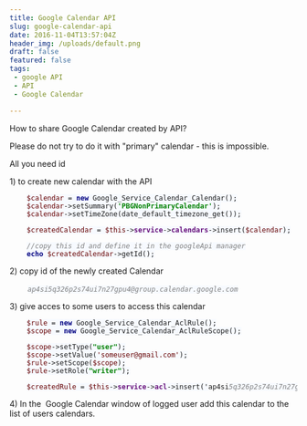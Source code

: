 ```yaml
---
title: Google Calendar API
slug: google-calendar-api
date: 2016-11-04T13:57:04Z
header_img: /uploads/default.png
draft: false
featured: false
tags:
 - google API
 - API
 - Google Calendar

---
```

<p>How to share Google Calendar created by API?</p>
<p>Please do not try to do it with "primary" calendar - this is impossible.</p>
<p>All you need id&nbsp;</p>
<p>1) to create new calendar with the API</p>
<pre style="font-family: 'DejaVu Sans Mono'; font-size: 9pt; padding-left: 30px;"><span style="color: #660000; background-color: #f7faff;">$calendar </span><span style="background-color: #f7faff;">= </span><span style="color: #000080; background-color: #f7faff; font-weight: bold;">new </span><span style="background-color: #f7faff;">Google_Service_Calendar_Calendar();<br /></span><span style="color: #660000; background-color: #f7faff;">$calendar</span><span style="background-color: #f7faff;">-&gt;setSummary(</span><span style="color: #008000; background-color: #f7faff; font-weight: bold;">'PBGNonPrimaryCalendar'</span><span style="background-color: #f7faff;">);<br /></span><span style="color: #660000; background-color: #f7faff;">$calendar</span><span style="background-color: #f7faff;">-&gt;setTimeZone(date_default_timezone_get());<br /></span><span style="background-color: #f7faff;"><br /></span><span style="color: #660000; background-color: #f7faff;">$createdCalendar </span><span style="background-color: #f7faff;">= </span><span style="color: #660000; background-color: #f7faff;">$this</span><span style="background-color: #f7faff;">-&gt;</span><span style="color: #660e7a; background-color: #f7faff; font-weight: bold;">service</span><span style="background-color: #f7faff;">-&gt;</span><span style="color: #660e7a; background-color: #f7faff; font-weight: bold;">calendars</span><span style="background-color: #f7faff;">-&gt;insert(</span><span style="color: #660000; background-color: #f7faff;">$calendar</span><span style="background-color: #f7faff;">);<br /></span><span style="background-color: #f7faff;"><br /></span><span style="color: #808080; background-color: #f7faff; font-style: italic;">//copy this id and define it in the googleApi manager<br /></span><span style="color: #000080; background-color: #f7faff; font-weight: bold;">echo </span><span style="color: #660000; background-color: #f7faff;">$createdCalendar</span><span style="background-color: #f7faff;">-&gt;getId();</span></pre>
<p>2) copy id of the newly created Calendar</p>
<p>&nbsp; &nbsp; &nbsp; &nbsp;&nbsp;<span style="background-color: #f7faff; color: #808080; font-style: italic; font-family: 'DejaVu Sans Mono'; font-size: 9pt;">ap4si5q326p2s74ui7n27gpu4@group.calendar.google.com</span></p>
<p>3) give acces to some users to access this calendar</p>
<pre style="font-family: 'DejaVu Sans Mono'; font-size: 9pt; padding-left: 30px;"><span style="color: #660000; background-color: #f7faff;">$rule </span><span style="background-color: #f7faff;">= </span><span style="color: #000080; background-color: #f7faff; font-weight: bold;">new </span><span style="background-color: #f7faff;">Google_Service_Calendar_AclRule();<br /></span><span style="color: #660000; background-color: #f7faff;">$scope </span><span style="background-color: #f7faff;">= </span><span style="color: #000080; background-color: #f7faff; font-weight: bold;">new </span><span style="background-color: #f7faff;">Google_Service_Calendar_AclRuleScope();<br /></span><span style="background-color: #f7faff;"><br /></span><span style="color: #660000; background-color: #f7faff;">$scope</span><span style="background-color: #f7faff;">-&gt;setType(</span><span style="color: #008000; background-color: #f7faff; font-weight: bold;">"user"</span><span style="background-color: #f7faff;">);<br /></span><span style="color: #660000; background-color: #f7faff;">$scope</span><span style="background-color: #f7faff;">-&gt;setValue(<span style="color: #660000;">'someuser@gmail.com'</span></span><span style="background-color: #f7faff;">);<br /></span><span style="color: #660000; background-color: #f7faff;">$rule</span><span style="background-color: #f7faff;">-&gt;setScope(</span><span style="color: #660000; background-color: #f7faff;">$scope</span><span style="background-color: #f7faff;">);<br /></span><span style="color: #660000; background-color: #f7faff;">$rule</span><span style="background-color: #f7faff;">-&gt;setRole(</span><span style="color: #008000; background-color: #f7faff; font-weight: bold;">"writer"</span><span style="background-color: #f7faff;">);<br /></span><span style="background-color: #f7faff;"><br /></span><span style="color: #660000; background-color: #f7faff;">$createdRule </span><span style="background-color: #f7faff;">= </span><span style="color: #660000; background-color: #f7faff;">$this</span><span style="background-color: #f7faff;">-&gt;</span><span style="color: #660e7a; background-color: #f7faff; font-weight: bold;">service</span><span style="background-color: #f7faff;">-&gt;</span><span style="color: #660e7a; background-color: #f7faff; font-weight: bold;">acl</span><span style="background-color: #f7faff;">-&gt;insert('</span>ap4si<span style="color: #808080; font-style: italic; background-color: #f7faff;">5</span><span style="color: #808080; font-style: italic; background-color: #f7faff;">q326p2s74ui7n27gpu4@group.calendar.google.com</span>'<span style="background-color: #f7faff;">, </span><span style="color: #660000; background-color: #f7faff;">$rule</span><span style="background-color: #f7faff;">);</span></pre>
<p>4) In the &nbsp;Google Calendar window of logged user add this calendar to the list of users calendars.</p>
<p><img src="/uploads/9c5712b9c9.jpg" alt="" /></p>
